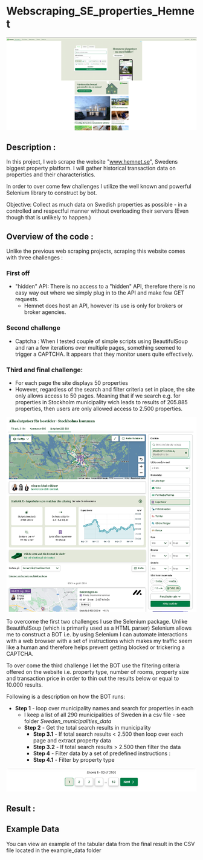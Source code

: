 # Webscraping_SE_properties_Hemnet

![Hemnet Front page](front_page.PNG)

## Description : 
In this project, I web scrape the website "www.hemnet.se", Swedens biggest property platform. I will gather historical transaction data on properties and their characteristics. 

In order to over come few challenges I utilize the well known and powerful Selenium library to construct by bot.  

Objective: Collect as much data on Swedish properties as possible - in a controlled and respectful manner without overloading their servers (Even though that is unlikely to happen.) 

## Overview of the code : 

Unlike the previous web scraping projects, scraping this website comes with three challenges :

### First off
  * "hidden" API: There is no access to a "hidden" API, therefore there is no easy way out where we simply plug in to the API and make few GET requests.
    * Hemnet does host an API, however its use is only for brokers or broker agencies.  

### Second challenge
  * Captcha : When I tested couple of simple scripts using BeautifulSoup and ran a few iterations over multiple pages, something seemed to trigger a CAPTCHA. It appears that they monitor users quite effectively. 

### Third and final challenge:
  * For each page the site displays 50 properties
  * However, regardless of the search and filter criteria set in place, the site only allows access to 50 pages. Meaning that if we search e.g. for properties in Stockholm municipality wich leads to results of 205.885 properties, then users are only allowed access to 2.500 properties. 

![search](search_Stockholm_result.PNG)

To overcome the first two challenges I use the Selenium package. Unlike BeautifulSoup (which is primarily used as a HTML parser) Selenium allows me to construct a BOT i.e. by using Selenium I can automate interactions with a web browser with a set of instructions which makes my traffic seem like a human and therefore helps prevent getting blocked or trickering a CAPTCHA. 

To over come the third challenge I let the BOT use the filtering criteria offered on the website i.e. property type, number of rooms, property size and transaction price in order to thin out the results below or equal to 10.000 results. 

Following is a description on how the BOT runs: 
  * **Step 1** - loop over municipality names and search for properties in each
    * I keep a list of all 290 municipalities of Sweden in a csv file - see folder *Sweden_municipalities_data*
    * **Step 2** - Get the total search results in municipality
      * **Step 3.1** - If total search results < 2.500 then loop over each page and extract property data
      * **Step 3.2** - If total search results > 2.500 then filter the data
       * **Step 4** - Filter data by a set of predefined instructions :
        * **Step 4.1** - Filter by property type   


![Search result](SearchResult_number_of_pages.PNG)


## Result : 

## Example Data

You can view an example of the tabular data from the final result in the CSV file located in the example_data folder
